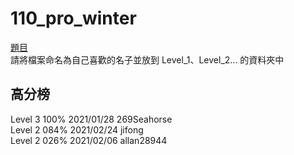 # 110_pro_winter
[題目](https://hackmd.io/wjNGSmSVRhSBe3l5j1NCkQ)  
請將檔案命名為自己喜歡的名子並放到 Level_1、Level_2... 的資料夾中  

## 高分榜
Level 3 100% 2021/01/28 269Seahorse  
Level 2 084% 2021/02/24 jifong  
Level 2 026% 2021/02/06 allan28944
